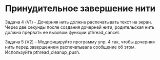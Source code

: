 #  Принудительное завершение нити

Задача 4 (V1) - Дочерняя нить должна распечатывать текст на экран. Через две секунды после создания дочерней нити, родительская нить должна прервать ее вызовом функции pthread_cancel.

Задача 5 (V2) - Модифицируйте программу упр. 4 так, чтобы дочерняя нить перед завершением распечатывала сообщение об этом. Используйте pthread_cleanup_push.